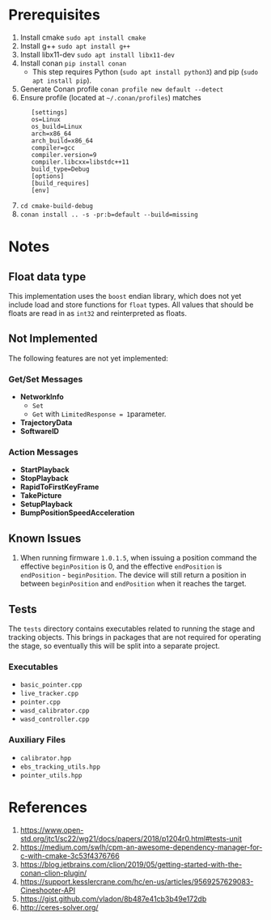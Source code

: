 # Prerequisites
1) Install cmake `sudo apt install cmake`
2) Install g++ `sudo apt install g++`
3) Install libx11-dev `sudo apt install libx11-dev`
4) Install conan `pip install conan`
   * This step requires Python  (`sudo apt install python3`) and pip (`sudo apt install pip`).
5) Generate Conan profile `conan profile new default --detect`
6) Ensure profile (located at `~/.conan/profiles`) matches 
   ```
      [settings]
      os=Linux
      os_build=Linux
      arch=x86_64
      arch_build=x86_64
      compiler=gcc
      compiler.version=9
      compiler.libcxx=libstdc++11
      build_type=Debug
      [options]
      [build_requires]
      [env]
    ```
7) `cd cmake-build-debug`
8) `conan install .. -s -pr:b=default --build=missing`
   

# Notes

## Float data type
This implementation uses the `boost` endian library, which does not yet include load and store functions for `float` types. All values that should be floats are read in as `int32` and reinterpreted as floats.

## Not Implemented
The following features are not yet implemented:

### Get/Set Messages
* **NetworkInfo**
  * `Set`
  * `Get` with `LimitedResponse = 1`parameter.
* **TrajectoryData**
* **SoftwareID**

### Action Messages
* **StartPlayback**
* **StopPlayback**
* **RapidToFirstKeyFrame**
* **TakePicture**
* **SetupPlayback**
* **BumpPositionSpeedAcceleration**

## Known Issues
1) When running firmware `1.0.1.5`, when issuing a position command the effective `beginPosition` is 0, and the effective `endPosition` is `endPosition` - `beginPosition`. The device will still return a position in between `beginPosition` and `endPosition` when it reaches the target.

## Tests
The `tests` directory contains executables related to running the stage and tracking objects. This brings in packages that are not required for operating the stage, so eventually this will be split into a separate project.
### Executables
* `basic_pointer.cpp`
* `live_tracker.cpp`
* `pointer.cpp`
* `wasd_calibrator.cpp`
* `wasd_controller.cpp`

### Auxiliary Files
* `calibrator.hpp`
* `ebs_tracking_utils.hpp`
* `pointer_utils.hpp`

# References
1) https://www.open-std.org/jtc1/sc22/wg21/docs/papers/2018/p1204r0.html#tests-unit
2) https://medium.com/swlh/cpm-an-awesome-dependency-manager-for-c-with-cmake-3c53f4376766
3) https://blog.jetbrains.com/clion/2019/05/getting-started-with-the-conan-clion-plugin/
4) https://support.kesslercrane.com/hc/en-us/articles/9569257629083-Cineshooter-API
5) https://gist.github.com/vladon/8b487e41cb3b49e172db
6) http://ceres-solver.org/